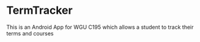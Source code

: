 # TermTracker
This is an Android App for WGU C195 which allows a student to track their terms and courses
